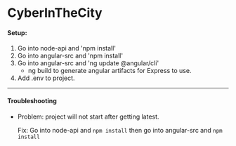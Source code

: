 # CyberInTheCity

#### Setup: #### 

1. Go into node-api and 'npm install'
2. Go into angular-src and 'npm install'
3. Go into angular-src and 'ng update @angular/cli' 
    * ng build to generate angular artifacts for Express to use.
4. Add .env to project. 
---
#### Troubleshooting ####
* Problem: project will not start after getting latest.

    Fix: Go into node-api and ```npm install``` 
    then go into angular-src and ```npm install```